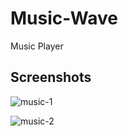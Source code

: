 # Music-Wave
Music Player

## Screenshots

![music-1](https://user-images.githubusercontent.com/56297484/149633479-f954af23-ce6b-4617-a51a-b7890359bf09.png)

![music-2](https://user-images.githubusercontent.com/56297484/149633480-14fe0412-aab6-4b7b-b956-08046749d7f9.png)
